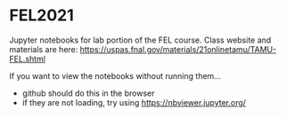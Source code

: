 # FEL2021
Jupyter notebooks for lab portion of the FEL course.
Class website and materials are here: https://uspas.fnal.gov/materials/21onlinetamu/TAMU-FEL.shtml

If you want to view the notebooks without running them...
- github should do this in the browser
- if they are not loading, try using https://nbviewer.jupyter.org/
